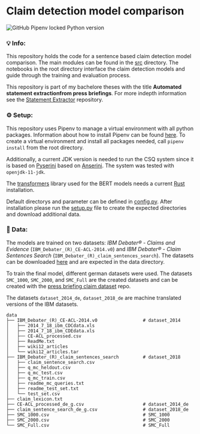 # Claim detection model comparison
![GitHub Pipenv locked Python version](https://img.shields.io/github/pipenv/locked/python-version/jueri/claim_model_comparison)
### 💡 Info:
This repository holds the code for a sentence based claim detection model comparison. The main modules can be found in the [src](https://github.com/jueri/claim_model_comparison/tree/master/src) directory. The notebooks in the root directory interface the claim detection models and guide through the training and evaluation process.

This repository is part of my bachelore theses with the title **Automated statement extractionfrom press briefings**. For more indepth information see the [Statement Extractor](https://github.com/jueri/statement_extractor) repository.

### ⚙️ Setup:
This repository uses Pipenv to manage a virtual environment with all python packages. Information about how to install Pipenv can be found [here](https://pipenv.pypa.io/en/latest/).
To create a virtual environment and install all packages needed, call `pipenv install` from the root directory.

Additionally, a current JDK version is needed to run the CSQ system since it is based on [Pyserini](https://github.com/castorini/pyserini/) based on [Anserini](https://github.com/castorini/anserini). The system was tested with `openjdk-11-jdk`.

The [transformers](https://github.com/huggingface/transformers) library used for the BERT models needs a current [Rust](https://www.rust-lang.org/) installation.


Default directorys and parameter can be defined in [config.py](https://github.com/jueri/claim_model_comparison/tree/master/config.py).
After installation please run the [setup.py](https://github.com/jueri/claim_model_comparison/tree/master/setup.py) file to create the expected directories and download additional data.


### 💾 Data:
The models are trained on two datasets: *IBM Debater® - Claims and Evidence* (`IBM_Debater_(R)_CE-ACL-2014.v0`) and *IBM Debater® - Claim Sentences Search* (`IBM_Debater_(R)_claim_sentences_search`). The datasets can be downloaded [here](https://research.ibm.com/haifa/dept/vst/debating_data.shtml) and are expected in the data directory.

To train the final model, different german datasets were used. The datasets `SMC_1000`,  `SMC_2000`, and `SMC_Full` are the created datasets and can be created with the [press briefing claim dataset](https://github.com/jueri/SMC_claim_dataset) repo.

The datasets `dataset_2014_de`, `dataset_2018_de` are machine translated versions of the IBM datasets. 
```
data
├── IBM_Debater_(R)_CE-ACL-2014.v0                 # dataset_2014 
│   ├── 2014_7_18_ibm_CDCdata.xls
│   ├── 2014_7_18_ibm_CDEdata.xls
│   ├── CE-ACL_processed.csv
│   ├── ReadMe.txt
│   ├── wiki12_articles
│   └── wiki12_articles.tar
├── IBM_Debater_(R)_claim_sentences_search         # dataset_2018
│   ├── claim_sentence_search.csv
│   ├── q_mc_heldout.csv
│   ├── q_mc_test.csv
│   ├── q_mc_train.csv
│   ├── readme_mc_queries.txt
│   ├── readme_test_set.txt
│   └── test_set.csv
├── claim_lexicon.txt  
├── CE-ACL_processed_de_g.csv                      # dataset_2014_de                             
├── claim_sentence_search_de_g.csv                 # dataset_2018_de
├── SMC_1000.csv                                   # SMC_1000
├── SMC_2000.csv                                   # SMC_2000
└── SMC_Full.csv                                   # SMC_Full
```
